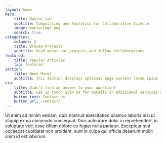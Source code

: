 ```yaml
---
layout: home
hero:
    title: Maniac Lab
    subtitle: Computating and Analytics for Collaborative Science
    image: maniaclogo.png
    search: true
categories:
    columns: 3
    title: Browse Projects
    subtitle: Read about our projects and fellow collaborations.
featured:
    title: Popular Articles
    tag: featured
section:
    title: Need More?
    subtitle: This section displays optional page content lorem ipsum
cta:
    title: Didn't find an answer to your question?
    subtitle: Get in touch with us for details on additional services and custom work pricing
    button_text: Contact Us   
    button_url: /contact/  
---
```


Ut enim ad minim veniam, quis nostrud exercitation ullamco laboris nisi ut aliquip ex ea commodo consequat. Duis aute irure dolor in reprehenderit in voluptate velit esse cillum dolore eu fugiat nulla pariatur. Excepteur sint occaecat cupidatat non proident, sunt in culpa qui officia deserunt mollit anim id est laborum.
